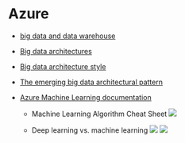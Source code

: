 

# Azure

- [big data and data warehouse](https://azure.microsoft.com/fr-fr/blog/implementation-patterns-for-big-data-and-data-warehouse-on-azure/)

- [Big data architectures](https://docs.microsoft.com/en-us/azure/architecture/data-guide/big-data/)


- [Big data architecture style](https://docs.microsoft.com/en-us/azure/architecture/guide/architecture-styles/big-data)

- [The emerging big data architectural pattern](https://azure.microsoft.com/en-us/blog/the-emerging-big-data-architectural-pattern/)

- [Azure Machine Learning documentation](https://docs.microsoft.com/en-us/azure/machine-learning/)


    - Machine Learning Algorithm Cheat Sheet
    ![](https://github.com/vivek-bombatkar/MyLearningNotes/raw/master/CloudDesignPatterns/Screenshot%202020-02-27%20at%2010.35.44.png)
    
    
    - Deep learning vs. machine learning
    ![](https://github.com/vivek-bombatkar/MyLearningNotes/raw/master/CloudDesignPatterns/Screenshot%202020-02-27%20at%2010.34.55.png)
    ![](https://github.com/vivek-bombatkar/MyLearningNotes/raw/master/CloudDesignPatterns/Screenshot%202020-02-27%20at%2010.35.27.png)
    

